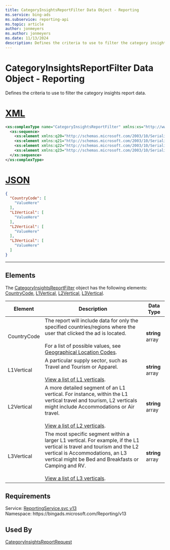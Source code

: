 ```yaml
---
title: CategoryInsightsReportFilter Data Object - Reporting
ms.service: bing-ads
ms.subservice: reporting-api
ms.topic: article
author: jonmeyers
ms.author: jonmeyers
ms.date: 11/13/2024
description: Defines the criteria to use to filter the category insights report data.
---
```

# CategoryInsightsReportFilter Data Object - Reporting
Defines the criteria to use to filter the category insights report data.

# [XML](#tab/xml)

```xml
<xs:complexType name="CategoryInsightsReportFilter" xmlns:xs="http://www.w3.org/2001/XMLSchema">
  <xs:sequence>
    <xs:element xmlns:q20="http://schemas.microsoft.com/2003/10/Serialization/Arrays" minOccurs="0" name="CountryCode" nillable="true" type="q20:ArrayOfstring" />
    <xs:element xmlns:q21="http://schemas.microsoft.com/2003/10/Serialization/Arrays" minOccurs="0" name="L1Vertical" nillable="true" type="q21:ArrayOfstring" />
    <xs:element xmlns:q22="http://schemas.microsoft.com/2003/10/Serialization/Arrays" minOccurs="0" name="L2Vertical" nillable="true" type="q22:ArrayOfstring" />
    <xs:element xmlns:q23="http://schemas.microsoft.com/2003/10/Serialization/Arrays" minOccurs="0" name="L3Vertical" nillable="true" type="q23:ArrayOfstring" />
  </xs:sequence>
</xs:complexType>
```

# [JSON](#tab/json)

```json
{
  "CountryCode": [
    "ValueHere"
  ],
  "L1Vertical": [
    "ValueHere"
  ],
  "L2Vertical": [
    "ValueHere"
  ],
  "L3Vertical": [
    "ValueHere"
  ]
}
```

-----

## <a name="elements"></a>Elements

The [CategoryInsightsReportFilter](categoryinsightsreportfilter.md) object has the following elements: [CountryCode](#countrycode), [L1Vertical](#l1vertical), [L2Vertical](#l2vertical), [L3Vertical](#l3vertical).

|Element|Description|Data Type|
|-----------|---------------|-------------|
|<a name="countrycode"></a>CountryCode|The report will include data for only the specified countries/regions where the user that clicked the ad is located.<br/><br/>For a list of possible values, see [Geographical Location Codes](../guides/geographical-location-codes.md).|**string** array|
|<a name="l1vertical"></a>L1Vertical|A particular supply sector, such as Travel and Tourism or Apparel.<br/><br/>[View a list of L1 verticals](../guides/reporting-verticals.md#l1verticals).|**string** array|
|<a name="l2vertical"></a>L2Vertical|A more detailed segment of an L1 vertical. For instance, within the L1 vertical travel and tourism, L2 verticals might include Accommodations or Air travel.<br/><br/>[View a list of L2 verticals](../guides/reporting-verticals.md#l2verticals).|**string** array|
|<a name="l3vertical"></a>L3Vertical|The most specific segment within a larger L1 vertical. For example, if the L1 vertical is travel and tourism and the L2 vertical is Accommodations, an L3 vertical might be Bed and Breakfasts or Camping and RV.<br/><br/>[View a list of L3 verticals](../guides/reporting-verticals.md#l3verticals).|**string** array|

## Requirements
Service: [ReportingService.svc v13](https://reporting.api.bingads.microsoft.com/Api/Advertiser/Reporting/v13/ReportingService.svc)  
Namespace: https\://bingads.microsoft.com/Reporting/v13  

## Used By
[CategoryInsightsReportRequest](categoryinsightsreportrequest.md)  

